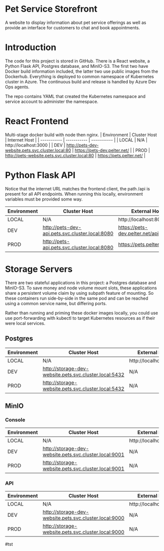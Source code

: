 # Pet Service Storefront
A website to display information about pet service offerings as well as provide an interface for customers to chat and book appointments.

# Introduction
The code for this project is stored in GitHub. There is a React website, a Python Flask API, Postgres database, and MinIO-S3. The first two have Docker build information included, the latter two use public images from the Dockerhub. Everything is deployed to common namespace of Kubernetes cluster in Azure. The continuous build and release is handled by Azure Dev Ops agents.

The repo contains YAML that created the Kubernetes namespace and service account to administer the namespace.

# React Frontend
Multi-stage docker build with node then nginx.
| Environment | Cluster Host | Internet Host |
| ----------- | ----------- | ----------- |
| LOCAL | N/A | http://localhost:3000 |
| DEV | http://pets-dev-website.pets.svc.cluster.local:80 | https://pets-dev.pelter.net/ |
| PROD | http://pets-website.pets.svc.cluster.local:80 | https://pets.pelter.net/ |

# Python Flask API
Notice that the internet URL matches the frontend client, the path /api is present for all API endpoints. When running this locally, environment variables must be provided some way.

| Environment | Cluster Host | External Host |
| ----------- | ----------- | ----------- |
| LOCAL | N/A | http://localhost:8080 |
| DEV | http://pets-dev-api.pets.svc.cluster.local:8080 | https://pets-dev.pelter.net/api |
| PROD |  http://pets-api.pets.svc.cluster.local:8080 | https://pets.pelter.net/api |


# Storage Servers
There are two stateful applications in this project: a Postgres database and MinIO-S3. To save money and node volume mount slots, these applications share a persistent volume claim by using subpath feature of mounting. So these containers run side-by-side in the same pod and can be reached using a common service name, but differing ports.

Rather than running and priming these docker images locally, you could use use port-forwarding with kubectl to target Kubernetes resources as if their were local services.
## Postgres
| Environment | Cluster Host | External Host |
| ----------- | ----------- | ----------- |
| LOCAL | N/A | http://localhost:5432 |
| DEV | http://storage-dev-website.pets.svc.cluster.local:5432 | N/A |
| PROD | http://storage-website.pets.svc.cluster.local:5432 | N/A |
## MinIO
### Console
| Environment | Cluster Host | External Host |
| ----------- | ----------- | ----------- |
| LOCAL | N/A | http://localhost:9001 |
| DEV | http://storage-dev-website.pets.svc.cluster.local:9001 | N/A |
| PROD | http://storage-website.pets.svc.cluster.local:9001 | N/A |
### API
| Environment | Cluster Host | External Host |
| ----------- | ----------- | ----------- |
| LOCAL | N/A | http://localhost:9000 |
| DEV | http://storage-dev-website.pets.svc.cluster.local:9000 | N/A |
| PROD | http://storage-website.pets.svc.cluster.local:9000 | N/A |

#tst